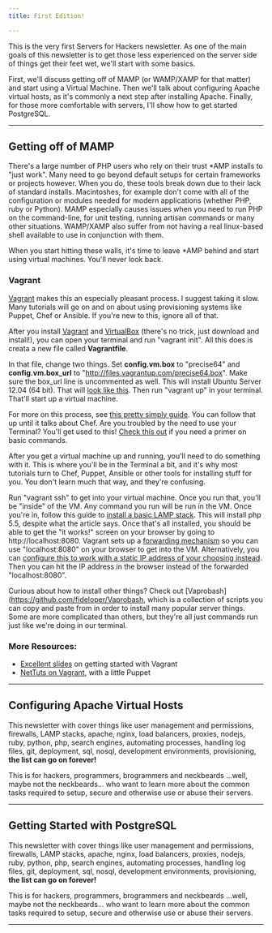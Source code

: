 ```yaml
---
title: First Edition!

---
```


This is the very first Servers for Hackers newsletter. As one of the main goals of this newsletter is to get those less experienced on the server side of things get their feet wet, we'll start with some basics.

First, we'll discuss getting off of MAMP (or WAMP/XAMP for that matter) and start using a Virtual Machine. Then we'll talk about configuring Apache virtual hosts, as it's commonly a next step after installing Apache. Finally, for those more comfortable with servers, I'll show how to get started PostgreSQL.

---

## Getting off of MAMP

There's a large number of PHP users who rely on their trust *AMP installs to "just work". Many need to go beyond default setups for certain frameworks or projects however. When you do, these tools break down due to their lack of standard installs. Macintoshes, for example don't come with all of the configuration or modules needed for modern applications (whether PHP, ruby or Python). MAMP especially causes issues when you need to run PHP on the command-line, for unit testing, running artisan commands or many other situations. WAMP/XAMP also suffer from not having a real linux-based shell available to use in conjunction with them.

When you start hitting these walls, it's time to leave *AMP behind and start using virtual machines. You'll never look back.

### Vagrant

[Vagrant](http://www.vagrantup.com) makes this an especially pleasant process. I suggest taking it slow. Many tutorials will go on and on about using provisioning systems like Puppet, Chef or Ansible. If you're new to this, ignore all of that.

After you install [Vagrant](http://www.vagrantup.com) and [VirtualBox](https://www.virtualbox.org) (there's no trick, just download and install!), you can open your terminal and run "vagrant init". All this does is creata a new file called **Vagrantfile**.

In that file, change two things. Set **config.vm.box** to "precise64" and **config.vm.box_url** to "http://files.vagrantup.com/precise64.box". Make sure the box_url line is uncommented as well. This will install Ubuntu Server 12.04 (64 bit). That will [look like this](https://gist.github.com/fideloper/dab171a2aa646e86b782#file-vagrantfile-L6-L8). Then run "vagrant up" in your terminal. That'll start up a virtual machine.

For more on this process, see [this pretty simply guide](https://gist.github.com/dergachev/3866825). You can follow that up until it talks about Chef. Are you troubled by the need to use your Terminal? You'll get used to this! [Check this out](http://lifehacker.com/5633909/who-needs-a-mouse-learn-to-use-the-command-line-for-almost-anything) if you need a primer on basic commands.

After you get a virtual machine up and running, you'll need to do something with it. This is where you'll be in the Terminal a bit, and it's why most tutorials turn to Chef, Puppet, Ansible or other tools for installing stuff for you. You don't learn much that way, and they're confusing.

Run "vagrant ssh" to get into your virtual machine. Once you run that, you'll be "inside" of the VM. Any command you run will be run in the VM. Once you're in, follow this guide to [install a basic LAMP stack](http://fideloper.com/ubuntu-install-php54-lamp). This will install php 5.5, despite what the article says. Once that's all installed, you should be able to get the "it works!" screen on your browser by going to http://localhost:8080. Vagrant sets up a [forwarding mechanism](http://docs.vagrantup.com/v2/networking/forwarded_ports.html) so you can use "localhost:8080" on your browser to get into the VM. Alternatively, you can [configure this to work with a static IP address of your choosing instead](https://gist.github.com/fideloper/dab171a2aa646e86b782#file-vagrantfile-L10). Then you can hit the IP address in the browser instead of the forwarded "localhost:8080".

Curious about how to install other things? Check out [Vaprobash](https://github.com/fideloper/Vaprobash, which is a collection of scripts you can copy and paste from in order to install many popular server things. Some are more complicated than others, but they're all just commands run just like we're doing in our terminal.

### More Resources:

* [Excellent slides](https://speakerdeck.com/erikaheidi/vagrant-for-php-developers) on getting started with Vagrant
* [NetTuts on Vagrant](http://net.tutsplus.com/tutorials/php/vagrant-what-why-and-how/), with a little Puppet



---

## Configuring Apache Virtual Hosts
This newsletter with cover things like user management and permissions, firewalls, LAMP stacks, apache, nginx, load balancers, proxies, nodejs, ruby, python, php, search engines, automating processes, handling log files, git, deployment, sql, nosql, development environments, provisioning, **the list can go on forever!**

This is for hackers, programmers, brogrammers and neckbeards ...well, maybe not the neckbeards...  who want to learn more about the common tasks required to setup, secure and otherwise use or abuse their servers.

---

## Getting Started with PostgreSQL
This newsletter with cover things like user management and permissions, firewalls, LAMP stacks, apache, nginx, load balancers, proxies, nodejs, ruby, python, php, search engines, automating processes, handling log files, git, deployment, sql, nosql, development environments, provisioning, **the list can go on forever!**

This is for hackers, programmers, brogrammers and neckbeards ...well, maybe not the neckbeards...  who want to learn more about the common tasks required to setup, secure and otherwise use or abuse their servers.

---